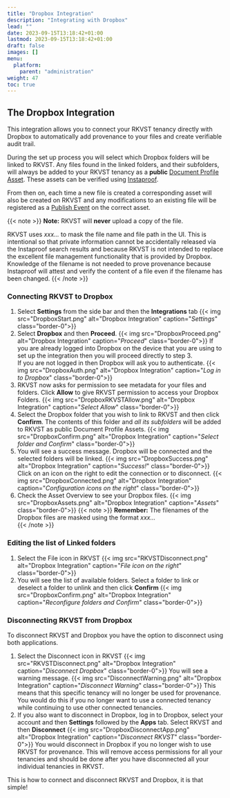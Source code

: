 ```yaml
---
title: "Dropbox Integration"
description: "Integrating with Dropbox"
lead: ""
date: 2023-09-15T13:18:42+01:00
lastmod: 2023-09-15T13:18:42+01:00
draft: false
images: []
menu: 
  platform:
    parent: "administration"
weight: 47
toc: true
---
```


## The Dropbox Integration

This integration allows you to connect your RKVST tenancy directly with Dropbox to automatically add provenance to your files and create verifiable audit trail.

During the set up process you will select which Dropbox folders will be linked to RKVST. Any files found in the linked folders, and their subfolders, will always be added to your RKVST tenancy as a **public** [Document Profile Asset](/developers/developer-patterns/document-profile/). These assets can be verified using [Instaproof](/platform/overview/instaproof/).

From then on, each time a new file is created a corresponding asset will also be created on RKVST and any modifications to an existing file will be registered as a [Publish Event](/developers/developer-patterns/document-profile/#publish-event) on the correct asset.

{{< note >}}
**Note:** RKVST will **never** upload a copy of the file.

RKVST uses <em>xxx...</em> to mask the file name and file path in the UI. This is intentional so that private information cannot be accidentally released via the Instaproof search results and because RKVST is not intended to replace the excellent file management functionality that is provided by Dropbox.<br>
Knowledge of the filename is not needed to prove provenance because Instaproof will attest and verify the content of a file even if the filename has been changed.
{{< /note >}}

### Connecting RKVST to Dropbox

1. Select **Settings** from the side bar and then the **Integrations** tab
{{< img src="DropboxStart.png" alt="Dropbox Integration" caption="<em>Settings</em>" class="border-0">}}
1. Select **Dropbox** and then **Proceed**.
{{< img src="DropboxProceed.png" alt="Dropbox Integration" caption="<em>Proceed</em>" class="border-0">}}
If you are already logged into Dropbox on the device that you are using to set up the integration then you will proceed directly to step 3.<br>If you are not logged in then Dropbox will ask you to authenticate.
{{< img src="DropboxAuth.png" alt="Dropbox Integration" caption="<em>Log in to Dropbox</em>" class="border-0">}}
1. RKVST now asks for permission to see metadata for your files and folders. Click **Allow** to give RKVST permission to access your Dropbox Folders.
{{< img src="DropboxRKVSTAllow.png" alt="Dropbox Integration" caption="<em>Select Allow</em>" class="border-0">}}
1. Select the Dropbox folder that you wish to link to RKVST and then click **Confirm**. The contents of this folder and *all its subfolders* will be added to RKVST as public Document Profile Assets.
{{< img src="DropboxConfirm.png" alt="Dropbox Integration" caption="<em>Select folder and Confirm</em>" class="border-0">}}
1. You will see a success message. Dropbox will be connected and the selected folders will be linked.
{{< img src="DropboxSuccess.png" alt="Dropbox Integration" caption="<em>Success!</em>" class="border-0">}}
Click on an icon on the right to edit the connection or to disconnect.
{{< img src="DropboxConnected.png" alt="Dropbox Integration" caption="<em>Configuration icons on the right</em>" class="border-0">}}
1. Check the Asset Overview to see your Dropbox files.
{{< img src="DropboxAssets.png" alt="Dropbox Integration" caption="<em>Assets</em>" class="border-0">}}
{{< note >}}
**Remember:** The filenames of the Dropbox files are masked using the format <em>xxx...</em>  
{{< /note >}}

### Editing the list of Linked folders
1. Select the File icon in RKVST
{{< img src="RKVSTDisconnect.png" alt="Dropbox Integration" caption="<em>File icon on the right</em>" class="border-0">}}
1. You will see the list of available folders. Select a folder to link or deselect a folder to unlink and then click **Confirm**
{{< img src="DropboxConfirm.png" alt="Dropbox Integration" caption="<em>Reconfigure folders and Confirm</em>" class="border-0">}}

### Disconnecting RKVST from Dropbox

To disconnect RKVST and Dropbox you have the option to disconnect using both applications.

1. Select the Disconnect icon in RKVST
{{< img src="RKVSTDisconnect.png" alt="Dropbox Integration" caption="<em>Disconnect Dropbox</em>" class="border-0">}}
You will see a warning message.
{{< img src="DisconnectWarning.png" alt="Dropbox Integration" caption="<em>Disconnect Warning</em>" class="border-0">}}
This means that this specific tenancy will no longer be used for provenance. You would do this if you no longer want to use a connected tenancy while continuing to use other connected tenancies.
1. If you also want to disconnect in Dropbox, log in to Dropbox, select your account and then **Settings** followed by the **Apps** tab. Select RKVST and then **Disconnect**
{{< img src="DropboxDisconnectApp.png" alt="Dropbox Integration" caption="<em>Disconnect RKVST</em>" class="border-0">}}
You would disconnect in Dropbox if you no longer wish to use RKVST for provenance. This will remove access permissions for all your tenancies and should be done after you have disconnected all your individual tenancies in RKVST.


This is how to connect and disconnect RKVST and Dropbox, it is that simple!
